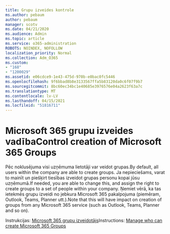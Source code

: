```yaml
---
title: Grupu izveides kontrole
ms.author: pebaum
author: pebaum
manager: scotv
ms.date: 04/21/2020
ms.audience: Admin
ms.topic: article
ms.service: o365-administration
ROBOTS: NOINDEX, NOFOLLOW
localization_priority: Normal
ms.collection: Adm_O365
ms.custom:
- "168"
- "1200029"
ms.assetid: e06cdce9-1e43-475d-970b-e0bac0fc5446
ms.openlocfilehash: 9f6bbad8b8e3133567ffa5b83120da0c6f07f9b7
ms.sourcegitcommit: 8bc60ec34bc1e40685e3976576e04a2623f63a7c
ms.translationtype: MT
ms.contentlocale: lv-LV
ms.lasthandoff: 04/15/2021
ms.locfileid: "51816711"
---
```

# <a name="control-creation-of-microsoft-365-groups"></a><span data-ttu-id="33511-102">Microsoft 365 grupu izveides vadība</span><span class="sxs-lookup"><span data-stu-id="33511-102">Control creation of Microsoft 365 Groups</span></span>

<span data-ttu-id="33511-103">Pēc noklusējuma visi uzņēmuma lietotāji var veidot grupas.</span><span class="sxs-lookup"><span data-stu-id="33511-103">By default, all users within the company are able to create groups.</span></span> <span data-ttu-id="33511-104">Ja nepieciešams, varat to mainīt un piešķirt tiesības izveidot grupas personu kopai jūsu uzņēmumā.</span><span class="sxs-lookup"><span data-stu-id="33511-104">If needed, you are able to change this, and assign the right to create groups to a set of people within your company.</span></span> <span data-ttu-id="33511-105">Ņemiet vērā, ka tas ietekmēs grupu izveidi no jebkura Microsoft 365 pakalpojuma (piemēram, Outlook, Teams, Planner utt.).</span><span class="sxs-lookup"><span data-stu-id="33511-105">Note that this will have impact on creation of groups from any Microsoft 365 service (such as Outlook, Teams, Planner and so on).</span></span>
  
<span data-ttu-id="33511-106">Instrukcijas: [Microsoft 365 grupu izveidotājs](https://docs.microsoft.com/microsoft-365/admin/create-groups/manage-creation-of-groups)</span><span class="sxs-lookup"><span data-stu-id="33511-106">Instructions: [Manage who can create Microsoft 365 Groups](https://docs.microsoft.com/microsoft-365/admin/create-groups/manage-creation-of-groups)</span></span>
